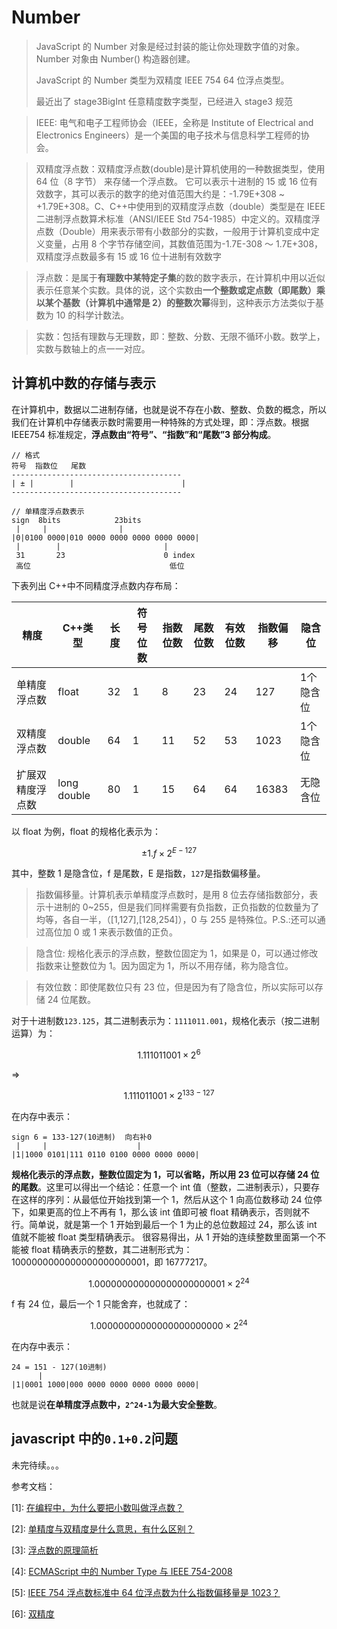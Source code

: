 # Number

> JavaScript 的 Number 对象是经过封装的能让你处理数字值的对象。Number 对象由 Number() 构造器创建。
>
> JavaScript 的 Number 类型为双精度 IEEE 754 64 位浮点类型。
>
> 最近出了 stage3BigInt 任意精度数字类型，已经进入 stage3 规范

> IEEE: 电气和电子工程师协会（IEEE，全称是 Institute of Electrical and Electronics Engineers）是一个美国的电子技术与信息科学工程师的协会。

> 双精度浮点数：双精度浮点数(double)是计算机使用的一种数据类型，使用 64 位（8 字节） 来存储一个浮点数。 它可以表示十进制的 15 或 16 位有效数字，其可以表示的数字的绝对值范围大约是：-1.79E+308 ~ +1.79E+308。C、C++中使用到的双精度浮点数（double）类型是在 IEEE 二进制浮点数算术标准（ANSI/IEEE Std 754-1985）中定义的。双精度浮点数（Double）用来表示带有小数部分的实数，一般用于计算机变成中定义变量，占用 8 个字节存储空间，其数值范围为-1.7E-308 ～ 1.7E+308，双精度浮点数最多有 15 或 16 位十进制有效数字

> 浮点数：是属于**有理数中某特定子集**的数的数字表示，在计算机中用以近似表示任意某个实数。具体的说，这个实数由**一个整数或定点数（即尾数）乘以某个基数（计算机中通常是 2）的整数次幂**得到，这种表示方法类似于基数为 10 的科学计数法。

> 实数：包括有理数与无理数，即：整数、分数、无限不循环小数。数学上，实数与数轴上的点一一对应。

## 计算机中数的存储与表示

在计算机中，数据以二进制存储，也就是说不存在小数、整数、负数的概念，所以我们在计算机中存储表示数时需要用一种特殊的方式处理，即：浮点数。根据 IEEE754 标准规定，**浮点数由“符号”、“指数”和“尾数”3 部分构成**。

```
// 格式
符号  指数位   尾数
--------------------------------------
| ± |        |                        |
--------------------------------------

// 单精度浮点数表示
sign  8bits            23bits
 |     |                |
|0|0100 0000|010 0000 0000 0000 0000 0000|
 |        |                       |
 31       23                      0 index
 高位                               低位
```

下表列出 C++中不同精度浮点数内存布局：

<html>
<table>
<thead>
<tr>
<th>精度</th>
<th>C++类型</th>
<th>长度</th>
<th>符号位数</th>
<th>指数位数</th>
<th>尾数位数</th>
<th>有效位数</th>
<th>指数偏移</th>
<th>隐含位</th>
</tr>
</thead>
<tbody>
<tr>
<td>单精度浮点数</td>
<td>float</td>
<td>32</td>
<td>1</td>
<td>8</td>
<td>23</td>
<td>24</td>
<td>127</td>
<td>1个隐含位</td>
</tr>
<tr>
<td>双精度浮点数</td>
<td>double</td>
<td>64</td>
<td>1</td>
<td>11</td>
<td>52</td>
<td>53</td>
<td>1023</td>
<td>1个隐含位</td>
</tr>
<tr>
<td>扩展双精度浮点数</td>
<td>long double</td>
<td>80</td>
<td>1</td>
<td>15</td>
<td>64</td>
<td>64</td>
<td>16383</td>
<td>无隐含位</td>
</tr>
</tbody>
</table>
</html>

以 float 为例，float 的规格化表示为：

```math
±1.f \times 2 ^ {E - 127}
```

其中，整数 1 是隐含位，f 是尾数，E 是指数，`127`是指数偏移量。

> 指数偏移量。计算机表示单精度浮点数时，是用 8 位去存储指数部分，表示十进制的 0\~255，但是我们同样需要有负指数，正负指数的位数量为了均等，各自一半，（[1,127],[128,254]），0 与 255 是特殊位。P.S.:还可以通过高位加 0 或 1 来表示数值的正负。

> 隐含位: 规格化表示的浮点数，整数位固定为 1，如果是 0，可以通过修改指数来让整数位为 1。因为固定为 1，所以不用存储，称为隐含位。

> 有效位数：即使尾数位只有 23 位，但是因为有了隐含位，所以实际可以存储 24 位尾数。

对于十进制数`123.125`，其二进制表示为：`1111011.001`，规格化表示（按二进制运算）为：

```math
1.111011001\times2^6
```

=>

```math
1.111011001\times2^{133 - 127}
```

在内存中表示：

```
sign 6 = 133-127(10进制)  向右补0
 |     |                    |
|1|1000 0101|111 0110 0100 0000 0000 0000|
```

**规格化表示的浮点数，整数位固定为 1，可以省略，所以用 23 位可以存储 24 位的尾数**。这里可以得出一个结论：任意一个 int 值（整数，二进制表示），只要存在这样的序列：从最低位开始找到第一个 1，然后从这个 1 向高位数移动 24 位停下，如果更高的位上不再有 1，那么该 int 值即可被 float 精确表示，否则就不行。简单说，就是第一个 1 开始到最后一个 1 为止的总位数超过 24，那么该 int 值就不能被 float 类型精确表示。
很容易得出，从 1 开始的连续整数里面第一个不能被 float 精确表示的整数，其二进制形式为：1000000000000000000000001，即 16777217。

```math
1.0000 0000 0000 0000 0000 0001\times2^{24}
```

f 有 24 位，最后一个 1 只能舍弃，也就成了：

```math
1.000 0000 0000 0000 0000 0000\times2^{24}

```

在内存中表示：

```
24 = 151 - 127(10进制)
      |
|1|0001 1000|000 0000 0000 0000 0000 0000|
```

也就是说**在单精度浮点数中，`2^24-1`为最大安全整数**。

## javascript 中的`0.1+0.2`问题

未完待续。。。

参考文档：

\[1\]: [在编程中，为什么要把小数叫做浮点数？](https://baijiahao.baidu.com/s?id=1618173300159774003&wfr=spider&for=pc)

\[2\]: [单精度与双精度是什么意思，有什么区别？](https://www.zhihu.com/question/26022206)

\[3\]: [浮点数的原理简析](https://blog.csdn.net/whyel/article/details/81067989)

\[4\]: [ECMAScript 中的 Number Type 与 IEEE 754-2008](https://blog.csdn.net/weixin_34406061/article/details/91368415)

\[5\]: [IEEE 754 浮点数标准中 64 位浮点数为什么指数偏移量是 1023？](https://segmentfault.com/q/1010000016401244)

\[6\]: [双精度](https://www.zhihu.com/question/26022206)
